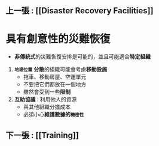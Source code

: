 ## 上一張 : [[Disaster Recovery Facilities]]
# 具有創意性的災難恢復
- **非傳統式**的災難恢復安排是可能的，並且可能適合**特定組織**
1. **`地理位置`** **分散**的組織可能會考慮**移動設施**
	- 拖車、移動房屋、空運單元
	- 不要把它們都放在一個地方
	- 雖然會受到一些**限制**
2. **互助協議** : 利用他人的資源
	- 與其他組織分擔成本
	- 必須小心**維護數據的`機密性`**


## 下一張 : [[Training]]